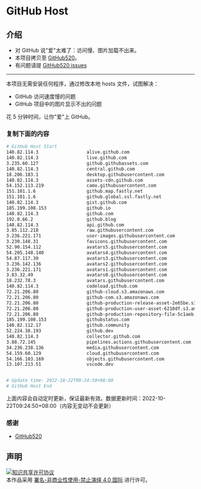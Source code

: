 # GitHub Host
## 介绍
- 对 GitHub 说"爱"太难了：访问慢、图片加载不出来。
- 本项目拷贝至 [GitHub520](https://github.com/521xueweihan/GitHub520)。
- 有问题请提 [GitHub520 issues](https://github.com/521xueweihan/GitHub520/issues/new)

---

本项目无需安装任何程序，通过修改本地 hosts 文件，试图解决：
- GitHub 访问速度慢的问题
- GitHub 项目中的图片显示不出的问题

花 5 分钟时间，让你"爱"上 GitHub。

### 复制下面的内容
```bash
# GitHub Host Start
140.82.114.3                  alive.github.com
140.82.114.3                  live.github.com
3.235.60.127                  github.githubassets.com
140.82.114.3                  central.github.com
18.206.183.1                  desktop.githubusercontent.com
140.82.114.3                  assets-cdn.github.com
54.152.113.219                camo.githubusercontent.com
151.101.1.6                   github.map.fastly.net
151.101.1.6                   github.global.ssl.fastly.net
140.82.114.3                  gist.github.com
185.199.108.153               github.io
140.82.114.3                  github.com
192.0.66.2                    github.blog
140.82.114.3                  api.github.com
3.85.112.218                  raw.githubusercontent.com
3.236.221.171                 user-images.githubusercontent.com
3.230.148.31                  favicons.githubusercontent.com
52.90.154.112                 avatars5.githubusercontent.com
54.205.148.140                avatars4.githubusercontent.com
54.87.117.30                  avatars3.githubusercontent.com
3.236.142.136                 avatars2.githubusercontent.com
3.236.221.171                 avatars1.githubusercontent.com
3.83.32.49                    avatars0.githubusercontent.com
18.232.78.3                   avatars.githubusercontent.com
140.82.114.3                  codeload.github.com
72.21.206.80                  github-cloud.s3.amazonaws.com
72.21.206.80                  github-com.s3.amazonaws.com
72.21.206.80                  github-production-release-asset-2e65be.s3.amazonaws.com
72.21.206.80                  github-production-user-asset-6210df.s3.amazonaws.com
72.21.206.80                  github-production-repository-file-5c1aeb.s3.amazonaws.com
185.199.108.153               githubstatus.com
140.82.112.17                 github.community
52.224.38.193                 github.dev
140.82.114.3                  collector.github.com
3.88.72.145                   pipelines.actions.githubusercontent.com
34.236.238.136                media.githubusercontent.com
54.159.60.129                 cloud.githubusercontent.com
54.166.103.169                objects.githubusercontent.com
13.107.213.51                 vscode.dev


# Update time: 2022-10-22T09:24:50+08:00
# GitHub Host End

```
上面内容会自动定时更新，保证最新有效。数据更新时间：2022-10-22T09:24:50+08:00（内容无变动不会更新）

### 感谢

- [GitHub520](https://github.com/521xueweihan/GitHub520)

## 声明
<a rel="license" href="https://creativecommons.org/licenses/by-nc-nd/4.0/deed.zh"><img alt="知识共享许可协议" style="border-width: 0" src="https://licensebuttons.net/l/by-nc-nd/4.0/88x31.png"></a><br>本作品采用 <a rel="license" href="https://creativecommons.org/licenses/by-nc-nd/4.0/deed.zh">署名-非商业性使用-禁止演绎 4.0 国际</a> 进行许可。
